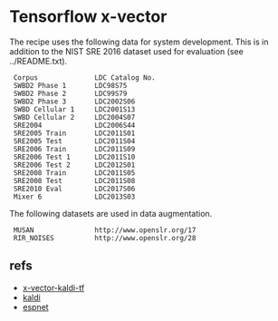 # Tensorflow x-vector 

 The recipe uses the following data for system development.  This is in
 addition to the NIST SRE 2016 dataset used for evaluation (see ../README.txt).
 
     Corpus              LDC Catalog No.
     SWBD2 Phase 1       LDC98S75
     SWBD2 Phase 2       LDC99S79
     SWBD2 Phase 3       LDC2002S06
     SWBD Cellular 1     LDC2001S13
     SWBD Cellular 2     LDC2004S07
     SRE2004             LDC2006S44
     SRE2005 Train       LDC2011S01
     SRE2005 Test        LDC2011S04
     SRE2006 Train       LDC2011S09
     SRE2006 Test 1      LDC2011S10
     SRE2006 Test 2      LDC2012S01
     SRE2008 Train       LDC2011S05
     SRE2008 Test        LDC2011S08
     SRE2010 Eval        LDC2017S06
     Mixer 6             LDC2013S03

 The following datasets are used in data augmentation.

     MUSAN               http://www.openslr.org/17
     RIR_NOISES          http://www.openslr.org/28

## refs

* [x-vector-kaldi-tf](https://github.com/hsn-zeinali/x-vector-kaldi-tf/)
* [kaldi](https://github.com/kaldi-asr/kaldi/tree/master/egs/sre16/v2)
* [espnet](https://github.com/espnet/espnet)

